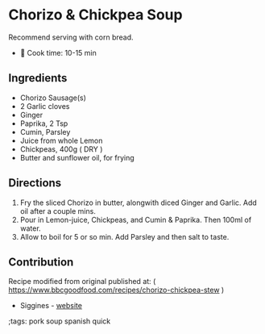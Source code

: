# Chorizo & Chickpea Soup

Recommend serving with corn bread.

- 🍳 Cook time: 10-15 min

## Ingredients

- Chorizo Sausage(s)
- 2 Garlic cloves
- Ginger
- Paprika, 2 Tsp
- Cumin, Parsley
- Juice from whole Lemon
- Chickpeas, 400g ( DRY )
- Butter and sunflower oil, for frying

## Directions

1. Fry the sliced Chorizo in butter, alongwith diced Ginger and Garlic. Add oil after a couple mins.
2. Pour in Lemon-juice, Chickpeas, and Cumin & Paprika. Then 100ml of water.
3. Allow to boil for 5 or so min. Add Parsley and then salt to taste.

## Contribution

Recipe modified from original published at: ( https://www.bbcgoodfood.com/recipes/chorizo-chickpea-stew )

- Siggines - [website](http://jacobsiggins.co.uk)

;tags: pork soup spanish quick
